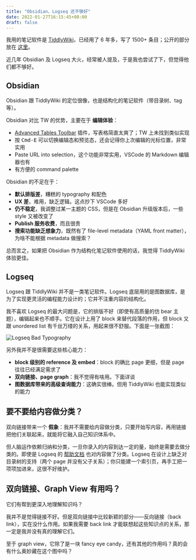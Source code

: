 ```yaml
---
title: "Obsidian、Logseq 还不够好"
date: 2022-01-27T16:15:45+08:00
draft: false
---
```


我用的笔记软件是 [TiddlyWiki](https://tiddlywiki.com/)，已经用了 6 年多，写了 1500+ 条目；公开的部分放在 [这里](https://wiki.zhiheng.io/)。

近几年 Obsidian 及 Logseq 大火，经常被人提及，于是我也尝试了下，但觉得他们都不够好。

## Obsidian

Obsidian 跟 TiddlyWiki 的定位很像，也是结构化的笔记软件（带目录树、tag 等）。

Obsidian 对比 TW 的优势，主要在于 **编辑体验**：

* [Advanced Tables Toolbar](https://github.com/tgrosinger/advanced-tables-obsidian) 插件，写表格简直太爽了；TW 上未找到类似实现
* 按 <kbd>Cmd-E</kbd> 可以切换编辑态和预览态，还会记得你上次编辑的光标位置，非常实用
* Paste URL into selection，这个功能非常实用，VSCode 的 Markdown 编辑器也有
* 有方便的 command palette

Obsidian 的不足在于：

* **默认排版差**，糟糕的 typography 和配色
* **UX 差**，难用，缺乏逻辑。这点抄下 VSCode 多好
* **仍不稳定**，我调整过某一主题的 CSS，但是在 Obsidian 升级版本后，一些 style 又被改变了
* **Publish 服务收费**，而且很贵
* **搜索功能缺乏想象力**，既然有了 file-level metadata（YAML front matter），为啥不能根据 metadata 做搜索？

总而言之，如果把 Obsidian 作为结构化笔记软件使用的话，我觉得 TiddlyWiki 体验更佳。

## Logseq

Logseq 跟 TiddlyWiki 并不是一类笔记软件。Logseq 底层用的是图数据库，是为了实现更灵活的编程能力设计的；它并不注重内容的结构化。

我不喜欢 Logseq 的最大问题是，它的排版不好（即使有高质量的仿 bear 主题），编辑起来也不顺手。它在设计上用了 block 来替代段落的作用，但 block 又跟 unordered list 有千丝万缕的关系，用起来很不舒服。下面是一张截图：

![Logseq Bad Typography](/image/2022/01/logseq-bad-typography.png)

另外我并不是很需要这些核心能力：

* **block 级别的 reference 及 embed**：block 的确比 page 更细，但是 page 往往已经满足需求了
* **双向链接、page graph**：我不觉得有啥用。下面详谈
* **图数据库带来的高级查询能力**：这确实很棒。但用 TiddlyWiki 也能实现类似的能力

## 要不要给内容做分类？

双向链接带来一个 **假象**：我并不需要给内容做分类，只要开始写内容，再用链接把他们关联起来，就能将它融入自己知识体系中。

但人脑运作依赖归纳和分类，一旦你录入的内容到达一定的量，始终是需要去做分类的。即使是 Logseq 的 [帮助文档](https://logseq.github.io/) 也对内容做了分类。Logseq 在设计上缺乏对目录树的支持（两个 page 并没有父子关系）；你只能建一个索引页，再手工把一项项加进来，这很不好维护。

## 双向链接、Graph View 有用吗？

它们有帮到更深入地理解知识吗？

我并不是觉得链接不好。但是双向链接中比较新颖的部分——反向链接（back link），实在没什么作用。如果我需要 back link 才能联想起这些知识点的关系，那一定是我并没有真的理解它们。

至于 graph view，它除了是一块 fancy eye candy，还有其他的作用吗？真的会有什么奥妙藏在这个图中吗？
